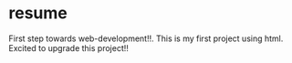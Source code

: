 # resume
First step towards web-development!!. This is my first project using html. Excited to upgrade this project!!
